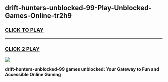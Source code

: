 
## drift-hunters-unblocked-99-Play-Unblocked-Games-Online-tr2h9
<h3>
<a href="https://premium76.site?title=drift-hunters-unblocked-99&ref=25A">CLICK TO PLAY</a></h3>
<hr>

<h3>
<a href="https://premium76.site?title=drift-hunters-unblocked-99&ref=25A">CLICK 2 PLAY</a>
  
</h3>

<a href="https://premium76.site?title=drift-hunters-unblocked-99&ref=25A"><img src="https://clearcache.store/games.png"></a>


**drift-hunters-unblocked-99 games unblocked: Your Gateway to Fun and Accessible Online Gaming**
